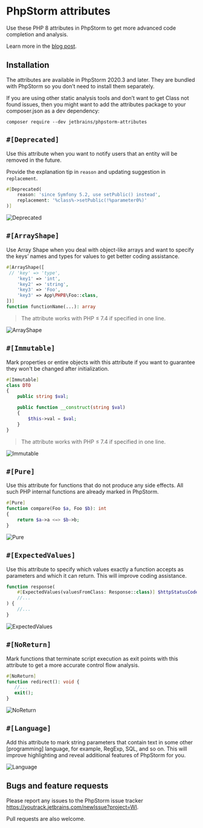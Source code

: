# PhpStorm attributes

Use these PHP 8 attributes in PhpStorm to get more advanced code completion and analysis.

Learn more in the [blog post](https://blog.jetbrains.com/phpstorm/2020/10/phpstorm-2020-3-eap-4/).

## Installation
The attributes are available in PhpStorm 2020.3 and later. They are bundled with PhpStorm so you don’t need to install them separately.

If you are using other static analysis tools and don’t want to get Class not found issues, then you might want to add the attributes package to your composer.json as a dev dependency:

```
composer require --dev jetbrains/phpstorm-attributes
```

## `#[Deprecated]`
Use this attribute when you want to notify users that an entity will be removed in the future.

Provide the explanation tip in `reason`  and updating suggestion in `replacement`.

```PHP
#[Deprecated(
    reason: 'since Symfony 5.2, use setPublic() instead',
    replacement: '%class%->setPublic(!%parameter0%)'
)]
```
![Deprecated](https://blog.jetbrains.com/wp-content/uploads/2020/10/deprecated_symfony.gif)

## `#[ArrayShape]`
Use Array Shape when you deal with object-like arrays and want to specify the keys’ names and types for values to get better coding assistance.

```PHP
#[ArrayShape([
 // 'key' => 'type',
    'key1' => 'int',
    'key2' => 'string',
    'key3' => 'Foo',
    'key3' => App\PHP8\Foo::class,
])]
function functionName(...): array
```

> The attribute works with PHP ≤ 7.4 if specified in one line.

![ArrayShape](https://blog.jetbrains.com/wp-content/uploads/2020/10/arrayshape.gif)

## `#[Immutable]`
Mark properties or entire objects with this attribute if you want to guarantee they won't be changed after initialization.

```PHP
#[Immutable]
class DTO
{
    public string $val;

    public function __construct(string $val)
    {
        $this->val = $val;
    }
}
```

> The attribute works with PHP ≤ 7.4 if specified in one line.

![Immutable](https://blog.jetbrains.com/wp-content/uploads/2020/10/immutable.png)

## `#[Pure]`
Use this attribute for functions that do not produce any side effects. All such PHP internal functions are already marked in PhpStorm.

```PHP
#[Pure]
function compare(Foo $a, Foo $b): int
{
    return $a->a <=> $b->b;
}
```

![Pure](https://blog.jetbrains.com/wp-content/uploads/2020/10/pure_add.png)

## `#[ExpectedValues]`
Use this attribute to specify which values exactly a function accepts as parameters and which it can return. This will improve coding assistance.

```PHP
function response(
    #[ExpectedValues(valuesFromClass: Response::class)] $httpStatusCode,
    //...
) {
    //...
}
```

![ExpectedValues](https://blog.jetbrains.com/wp-content/uploads/2020/10/count_expectedvalue.png)

## `#[NoReturn]`
Mark functions that terminate script execution as exit points with this attribute to get a more accurate control flow analysis.

```PHP
#[NoReturn]
function redirect(): void {
   //...
   exit();
}
```

![NoReturn](https://blog.jetbrains.com/wp-content/uploads/2020/10/noreturn.gif)

## `#[Language]`
Add this attribute to mark string parameters that contain text in some other [programming] language, for example, RegExp, SQL, and so on. This will improve highlighting and reveal additional features of PhpStorm for you.

![Language](https://blog.jetbrains.com/wp-content/uploads/2020/12/attribute_language.gif)

## Bugs and feature requests
Please report any issues to the PhpStorm issue tracker https://youtrack.jetbrains.com/newIssue?project=WI.

Pull requests are also welcome.
